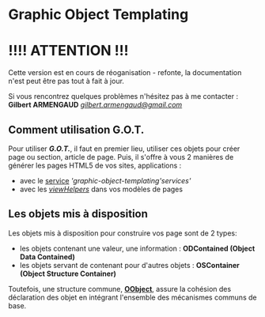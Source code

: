Graphic Object Templating
=========================

!!!! ATTENTION !!!
==================

Cette version est en cours de réoganisation - refonte, la documentation n'est peut être pas tout à fait à jour.

Si vous rencontrez quelques problèmes n'hésitez pas à me contacter :
**Gilbert ARMENGAUD** *<gilbert.armengaud@gmail.com>*

Comment utilisation G.O.T.
--------------------------
Pour utiliser ***G.O.T.***, il faut en premier lieu, utiliser ces objets pour créer page ou section, article de page.
Puis, il s'offre à vous 2 manières de générer les pages HTML5 de vos sites, applications :

* avec le [service](service.fr.md) *'graphic-object-templating'services'*
* avec les [*viewHelpers*](viewHelpers.fr.md) dans vos modèles de pages

Les objets mis à disposition
----------------------------

Les objets mis à disposition pour construire vos page sont de 2 types:
* les objets contenant une valeur, une information : **ODContained (Object Data Contained)**
* les objets servant de contenant pour d'autres objets : **OSContainer (Object Structure Container)**

Toutefois, une structure commune, [**OObject**](objects/oobject.fr.md), assure la cohésion des déclaration des objet en intégrant l'ensemble des mécanismes communs de base.